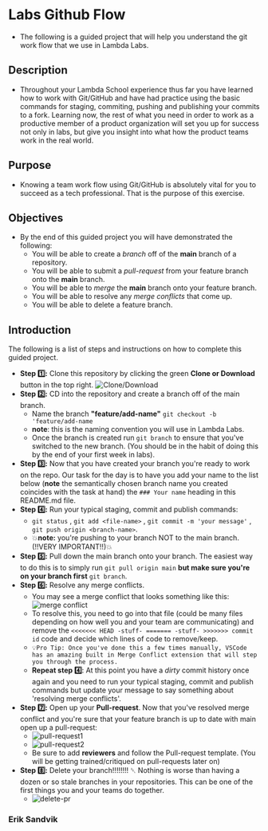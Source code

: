 # Labs Github Flow

- The following is a guided project that will help you understand the git work
  flow that we use in Lambda Labs.

## Description

- Throughout your Lambda School experience thus far you have learned how to
  work with Git/GitHub and have had practice using the basic commands for
  staging, commiting, pushing and publishing your commits to a fork. Learning
  now, the rest of what you need in order to work as a productive member of a
  product organization will set you up for success not only in labs, but give
  you insight into what how the product teams work in the real world.

## Purpose

- Knowing a team work flow using Git/GitHub is absolutely vital for you to
  succeed as a tech professional. That is the purpose of this exercise.

## Objectives

- By the end of this guided project you will have demonstrated the following:
  - You will be able to create a _branch_ off of the **main** branch of a
    repository.
  - You will be able to submit a _pull-request_ from your feature branch onto
    the **main** branch.
  - You will be able to _merge_ the **main** branch onto your feature branch.
  - You will be able to resolve any _merge conflicts_ that come up.
  - You will be able to delete a feature branch.

## Introduction

The following is a list of steps and instructions on how to complete this guided
project.

- **Step 1️⃣:** Clone this repository by clicking the green **Clone or
  Download** button in the top right.
  ![Clone/Download](https://tk-assets.lambdaschool.com/054e5ad4-75cd-4b98-b929-7bf453bc8263_ScreenShot2020-04-13at7.31.05AM.png)
- **Step 2️⃣:** CD into the repository and create a branch off of the main
  branch.
  - Name the branch **"feature/add-name"** `git checkout -b 'feature/add-name`
  - **note**: this is the naming convention you will use in Lambda Labs.
  - Once the branch is created run `git branch` to ensure that you've switched
    to the new branch. (You should be in the habit of doing this by the end of
    your first week in labs).
- **Step 3️⃣:** Now that you have created your branch you're ready to work on
  the repo. Our task for the day is to have you add your name to the list below
  (**note** the semantically chosen branch name you created coincides with the
  task at hand) the `### Your name` heading in this README.md file.
- **Step 4️⃣:** Run your typical staging, commit and publish commands:
  - `git status` , `git add <file-name>` , `git commit -m 'your message'` ,
    `git push origin <branch-name>`.
  - 💥**note:** you're pushing to your branch NOT to the main branch. (!!VERY
    IMPORTANT!!)💥
- **Step 5️⃣:** Pull down the main branch onto your branch. The easiest way to
  do this is to simply run `git pull origin main` **but make sure you're on
  your branch first** `git branch`.
- **Step 6️⃣:** Resolve any merge conflicts.
  - You may see a merge conflict that looks something like this:
    ![merge conflict](https://tk-assets.lambdaschool.com/dd45683f-788d-4bd9-832e-ed901151615f_ScreenShot2020-04-13at8.38.36AM.png)
  - To resolve this, you need to go into that file (could be many files
    depending on how well you and your team are communicating) and remove the
    `<<<<<<< HEAD -stuff- ======= -stuff- >>>>>>> commit id` code and decide
    which lines of code to remove/keep.
  - `💡Pro Tip: Once you've done this a few times manually, VSCode has an amazing built in Merge Conflict extension that will step you through the process.`
  - **Repeat step 4️⃣**: At this point you have a _dirty_ commit history once
    again and you need to run your typical staging, commit and publish
    commands but update your message to say something about 'resolving merge
    conflicts'.
- **Step 7️⃣:** Open up your **Pull-request**. Now that you've resolved merge
  conflict and you're sure that your feature branch is up to date with main
  open up a pull-request:
  - ![pull-request1](https://tk-assets.lambdaschool.com/f7b3593f-00ab-4de6-a988-6afac8b49b25_ScreenShot2020-04-13at9.19.33AM.png)
  - ![pull-request2](https://tk-assets.lambdaschool.com/476e30e8-031a-43dd-9a75-bfec86b9b301_ScreenShot2020-04-13at9.19.49AM.png)
  - Be sure to add **reviewers** and follow the Pull-request template. (You
    will be getting trained/critiqued on pull-requests later on)
- **Step 8️⃣:** Delete your branch!!!!!!!! ␡ Nothing is worse than having a
  dozen or so stale branches in your repositories. This can be one of the first
  things you and your teams do together.
  - ![delete-pr](https://tk-assets.lambdaschool.com/b3f929ad-a295-4b70-81c3-3e28890188d5_ScreenShot2020-04-13at9.25.26AM.png)

### Erik Sandvik
